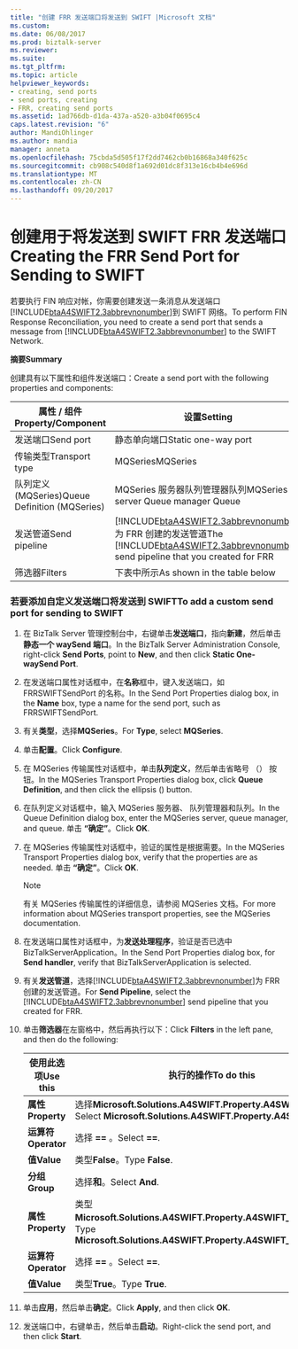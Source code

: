```yaml
---
title: "创建 FRR 发送端口将发送到 SWIFT |Microsoft 文档"
ms.custom: 
ms.date: 06/08/2017
ms.prod: biztalk-server
ms.reviewer: 
ms.suite: 
ms.tgt_pltfrm: 
ms.topic: article
helpviewer_keywords:
- creating, send ports
- send ports, creating
- FRR, creating send ports
ms.assetid: 1ad766db-d1da-437a-a520-a3b04f0695c4
caps.latest.revision: "6"
author: MandiOhlinger
ms.author: mandia
manager: anneta
ms.openlocfilehash: 75cbda5d505f17f2dd7462cb0b16868a340f625c
ms.sourcegitcommit: cb908c540d8f1a692d01dc8f313e16cb4b4e696d
ms.translationtype: MT
ms.contentlocale: zh-CN
ms.lasthandoff: 09/20/2017
---
```

# <a name="creating-the-frr-send-port-for-sending-to-swift"></a><span data-ttu-id="cc67d-102">创建用于将发送到 SWIFT FRR 发送端口</span><span class="sxs-lookup"><span data-stu-id="cc67d-102">Creating the FRR Send Port for Sending to SWIFT</span></span>
<span data-ttu-id="cc67d-103">若要执行 FIN 响应对帐，你需要创建发送一条消息从发送端口[!INCLUDE[btaA4SWIFT2.3abbrevnonumber](../../includes/btaa4swift2-3abbrevnonumber-md.md)]到 SWIFT 网络。</span><span class="sxs-lookup"><span data-stu-id="cc67d-103">To perform FIN Response Reconciliation, you need to create a send port that sends a message from [!INCLUDE[btaA4SWIFT2.3abbrevnonumber](../../includes/btaa4swift2-3abbrevnonumber-md.md)] to the SWIFT Network.</span></span>  
  
 <span data-ttu-id="cc67d-104">**摘要**</span><span class="sxs-lookup"><span data-stu-id="cc67d-104">**Summary**</span></span>  
  
 <span data-ttu-id="cc67d-105">创建具有以下属性和组件发送端口：</span><span class="sxs-lookup"><span data-stu-id="cc67d-105">Create a send port with the following properties and components:</span></span>  
  
|<span data-ttu-id="cc67d-106">属性 / 组件</span><span class="sxs-lookup"><span data-stu-id="cc67d-106">Property/Component</span></span>|<span data-ttu-id="cc67d-107">设置</span><span class="sxs-lookup"><span data-stu-id="cc67d-107">Setting</span></span>|  
|-------------------------|-------------|  
|<span data-ttu-id="cc67d-108">发送端口</span><span class="sxs-lookup"><span data-stu-id="cc67d-108">Send port</span></span>|<span data-ttu-id="cc67d-109">静态单向端口</span><span class="sxs-lookup"><span data-stu-id="cc67d-109">Static one-way port</span></span>|  
|<span data-ttu-id="cc67d-110">传输类型</span><span class="sxs-lookup"><span data-stu-id="cc67d-110">Transport type</span></span>|<span data-ttu-id="cc67d-111">MQSeries</span><span class="sxs-lookup"><span data-stu-id="cc67d-111">MQSeries</span></span>|  
|<span data-ttu-id="cc67d-112">队列定义 (MQSeries)</span><span class="sxs-lookup"><span data-stu-id="cc67d-112">Queue Definition (MQSeries)</span></span>|<span data-ttu-id="cc67d-113">MQSeries 服务器队列管理器队列</span><span class="sxs-lookup"><span data-stu-id="cc67d-113">MQSeries server Queue manager Queue</span></span>|  
|<span data-ttu-id="cc67d-114">发送管道</span><span class="sxs-lookup"><span data-stu-id="cc67d-114">Send pipeline</span></span>|<span data-ttu-id="cc67d-115">[!INCLUDE[btaA4SWIFT2.3abbrevnonumber](../../includes/btaa4swift2-3abbrevnonumber-md.md)]为 FRR 创建的发送管道</span><span class="sxs-lookup"><span data-stu-id="cc67d-115">The [!INCLUDE[btaA4SWIFT2.3abbrevnonumber](../../includes/btaa4swift2-3abbrevnonumber-md.md)] send pipeline that you created for FRR</span></span>|  
|<span data-ttu-id="cc67d-116">筛选器</span><span class="sxs-lookup"><span data-stu-id="cc67d-116">Filters</span></span>|<span data-ttu-id="cc67d-117">下表中所示</span><span class="sxs-lookup"><span data-stu-id="cc67d-117">As shown in the table below</span></span>|  
  
### <a name="to-add-a-custom-send-port-for-sending-to-swift"></a><span data-ttu-id="cc67d-118">若要添加自定义发送端口将发送到 SWIFT</span><span class="sxs-lookup"><span data-stu-id="cc67d-118">To add a custom send port for sending to SWIFT</span></span>  
  
1.  <span data-ttu-id="cc67d-119">在 BizTalk Server 管理控制台中，右键单击**发送端口**，指向**新建**，然后单击**静态一个 waySend 端口**。</span><span class="sxs-lookup"><span data-stu-id="cc67d-119">In the BizTalk Server Administration Console, right-click **Send Ports**, point to **New**, and then click **Static One-waySend Port**.</span></span>  
  
2.  <span data-ttu-id="cc67d-120">在发送端口属性对话框中，在**名称**框中，键入发送端口，如 FRRSWIFTSendPort 的名称。</span><span class="sxs-lookup"><span data-stu-id="cc67d-120">In the Send Port Properties dialog box, in the **Name** box, type a name for the send port, such as FRRSWIFTSendPort.</span></span>  
  
3.  <span data-ttu-id="cc67d-121">有关**类型**，选择**MQSeries**。</span><span class="sxs-lookup"><span data-stu-id="cc67d-121">For **Type**, select **MQSeries**.</span></span>  
  
4.  <span data-ttu-id="cc67d-122">单击**配置**。</span><span class="sxs-lookup"><span data-stu-id="cc67d-122">Click **Configure**.</span></span>  
  
5.  <span data-ttu-id="cc67d-123">在 MQSeries 传输属性对话框中，单击**队列定义**，然后单击省略号 （） 按钮。</span><span class="sxs-lookup"><span data-stu-id="cc67d-123">In the MQSeries Transport Properties dialog box, click **Queue Definition**, and then click the ellipsis () button.</span></span>  
  
6.  <span data-ttu-id="cc67d-124">在队列定义对话框中，输入 MQSeries 服务器、 队列管理器和队列。</span><span class="sxs-lookup"><span data-stu-id="cc67d-124">In the Queue Definition dialog box, enter the MQSeries server, queue manager, and queue.</span></span> <span data-ttu-id="cc67d-125">单击 **“确定”**。</span><span class="sxs-lookup"><span data-stu-id="cc67d-125">Click **OK**.</span></span>  
  
7.  <span data-ttu-id="cc67d-126">在 MQSeries 传输属性对话框中，验证的属性是根据需要。</span><span class="sxs-lookup"><span data-stu-id="cc67d-126">In the MQSeries Transport Properties dialog box, verify that the properties are as needed.</span></span> <span data-ttu-id="cc67d-127">单击 **“确定”**。</span><span class="sxs-lookup"><span data-stu-id="cc67d-127">Click **OK**.</span></span>  
  
    > [!NOTE]
    >  <span data-ttu-id="cc67d-128">有关 MQSeries 传输属性的详细信息，请参阅 MQSeries 文档。</span><span class="sxs-lookup"><span data-stu-id="cc67d-128">For more information about MQSeries transport properties, see the MQSeries documentation.</span></span>  
  
8.  <span data-ttu-id="cc67d-129">在发送端口属性对话框中，为**发送处理程序**，验证是否已选中 BizTalkServerApplication。</span><span class="sxs-lookup"><span data-stu-id="cc67d-129">In the Send Port Properties dialog box, for **Send handler**, verify that BizTalkServerApplication is selected.</span></span>  
  
9. <span data-ttu-id="cc67d-130">有关**发送管道**，选择[!INCLUDE[btaA4SWIFT2.3abbrevnonumber](../../includes/btaa4swift2-3abbrevnonumber-md.md)]为 FRR 创建的发送管道。</span><span class="sxs-lookup"><span data-stu-id="cc67d-130">For **Send Pipeline**, select the [!INCLUDE[btaA4SWIFT2.3abbrevnonumber](../../includes/btaa4swift2-3abbrevnonumber-md.md)] send pipeline that you created for FRR.</span></span>  
  
10. <span data-ttu-id="cc67d-131">单击**筛选器**在左窗格中，然后再执行以下：</span><span class="sxs-lookup"><span data-stu-id="cc67d-131">Click **Filters** in the left pane, and then do the following:</span></span>  
  
    |<span data-ttu-id="cc67d-132">使用此选项</span><span class="sxs-lookup"><span data-stu-id="cc67d-132">Use this</span></span>|<span data-ttu-id="cc67d-133">执行的操作</span><span class="sxs-lookup"><span data-stu-id="cc67d-133">To do this</span></span>|  
    |--------------|----------------|  
    |<span data-ttu-id="cc67d-134">**属性**</span><span class="sxs-lookup"><span data-stu-id="cc67d-134">**Property**</span></span>|<span data-ttu-id="cc67d-135">选择**Microsoft.Solutions.A4SWIFT.Property.A4SWIFT_Failed**。</span><span class="sxs-lookup"><span data-stu-id="cc67d-135">Select **Microsoft.Solutions.A4SWIFT.Property.A4SWIFT_Failed**.</span></span>|  
    |<span data-ttu-id="cc67d-136">**运算符**</span><span class="sxs-lookup"><span data-stu-id="cc67d-136">**Operator**</span></span>|<span data-ttu-id="cc67d-137">选择 **==** 。</span><span class="sxs-lookup"><span data-stu-id="cc67d-137">Select **==**.</span></span>|  
    |<span data-ttu-id="cc67d-138">**值**</span><span class="sxs-lookup"><span data-stu-id="cc67d-138">**Value**</span></span>|<span data-ttu-id="cc67d-139">类型**False**。</span><span class="sxs-lookup"><span data-stu-id="cc67d-139">Type **False**.</span></span>|  
    |<span data-ttu-id="cc67d-140">**分组**</span><span class="sxs-lookup"><span data-stu-id="cc67d-140">**Group**</span></span>|<span data-ttu-id="cc67d-141">选择**和**。</span><span class="sxs-lookup"><span data-stu-id="cc67d-141">Select **And**.</span></span>|  
    |<span data-ttu-id="cc67d-142">**属性**</span><span class="sxs-lookup"><span data-stu-id="cc67d-142">**Property**</span></span>|<span data-ttu-id="cc67d-143">类型**Microsoft.Solutions.A4SWIFT.Property.A4SWIFT_SwiftBound**。</span><span class="sxs-lookup"><span data-stu-id="cc67d-143">Type **Microsoft.Solutions.A4SWIFT.Property.A4SWIFT_SwiftBound**.</span></span>|  
    |<span data-ttu-id="cc67d-144">**运算符**</span><span class="sxs-lookup"><span data-stu-id="cc67d-144">**Operator**</span></span>|<span data-ttu-id="cc67d-145">选择 **==** 。</span><span class="sxs-lookup"><span data-stu-id="cc67d-145">Select **==**.</span></span>|  
    |<span data-ttu-id="cc67d-146">**值**</span><span class="sxs-lookup"><span data-stu-id="cc67d-146">**Value**</span></span>|<span data-ttu-id="cc67d-147">类型**True**。</span><span class="sxs-lookup"><span data-stu-id="cc67d-147">Type **True**.</span></span>|  
  
11. <span data-ttu-id="cc67d-148">单击**应用**，然后单击**确定**。</span><span class="sxs-lookup"><span data-stu-id="cc67d-148">Click **Apply**, and then click **OK**.</span></span>  
  
12. <span data-ttu-id="cc67d-149">发送端口中，右键单击，然后单击**启动**。</span><span class="sxs-lookup"><span data-stu-id="cc67d-149">Right-click the send port, and then click **Start**.</span></span>